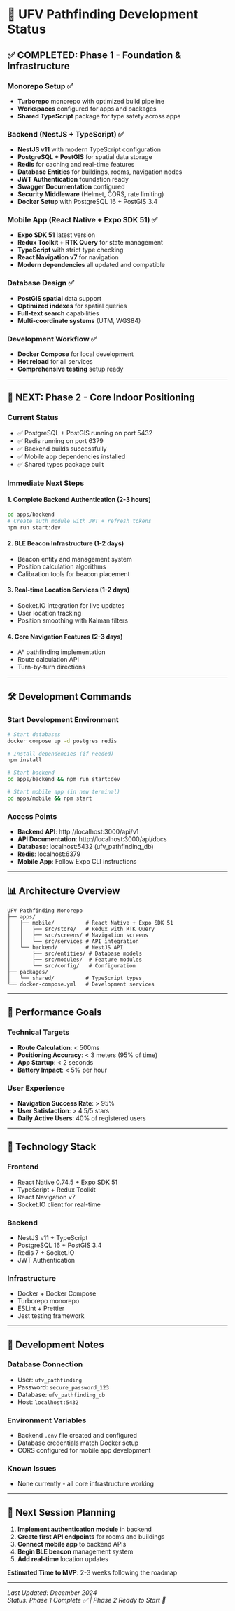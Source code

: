 # 🚀 UFV Pathfinding Development Status

## ✅ **COMPLETED: Phase 1 - Foundation & Infrastructure**

### **Monorepo Setup** ✅
- **Turborepo** monorepo with optimized build pipeline
- **Workspaces** configured for apps and packages
- **Shared TypeScript** package for type safety across apps

### **Backend (NestJS + TypeScript)** ✅
- **NestJS v11** with modern TypeScript configuration
- **PostgreSQL + PostGIS** for spatial data storage
- **Redis** for caching and real-time features
- **Database Entities** for buildings, rooms, navigation nodes
- **JWT Authentication** foundation ready
- **Swagger Documentation** configured
- **Security Middleware** (Helmet, CORS, rate limiting)
- **Docker Setup** with PostgreSQL 16 + PostGIS 3.4

### **Mobile App (React Native + Expo SDK 51)** ✅
- **Expo SDK 51** latest version
- **Redux Toolkit + RTK Query** for state management
- **TypeScript** with strict type checking
- **React Navigation v7** for navigation
- **Modern dependencies** all updated and compatible

### **Database Design** ✅
- **PostGIS spatial** data support
- **Optimized indexes** for spatial queries
- **Full-text search** capabilities
- **Multi-coordinate systems** (UTM, WGS84)

### **Development Workflow** ✅
- **Docker Compose** for local development
- **Hot reload** for all services
- **Comprehensive testing** setup ready

---

## 🎯 **NEXT: Phase 2 - Core Indoor Positioning**

### **Current Status**
- ✅ PostgreSQL + PostGIS running on port 5432
- ✅ Redis running on port 6379
- ✅ Backend builds successfully
- ✅ Mobile app dependencies installed
- ✅ Shared types package built

### **Immediate Next Steps**

#### 1. **Complete Backend Authentication** (2-3 hours)
```bash
cd apps/backend
# Create auth module with JWT + refresh tokens
npm run start:dev
```

#### 2. **BLE Beacon Infrastructure** (1-2 days)
- Beacon entity and management system
- Position calculation algorithms
- Calibration tools for beacon placement

#### 3. **Real-time Location Services** (1-2 days)
- Socket.IO integration for live updates
- User location tracking
- Position smoothing with Kalman filters

#### 4. **Core Navigation Features** (2-3 days)
- A* pathfinding implementation
- Route calculation API
- Turn-by-turn directions

---

## 🛠️ **Development Commands**

### **Start Development Environment**
```bash
# Start databases
docker compose up -d postgres redis

# Install dependencies (if needed)
npm install

# Start backend
cd apps/backend && npm run start:dev

# Start mobile app (in new terminal)
cd apps/mobile && npm start
```

### **Access Points**
- **Backend API**: http://localhost:3000/api/v1
- **API Documentation**: http://localhost:3000/api/docs
- **Database**: localhost:5432 (ufv_pathfinding_db)
- **Redis**: localhost:6379
- **Mobile App**: Follow Expo CLI instructions

---

## 📊 **Architecture Overview**

```
UFV Pathfinding Monorepo
├── apps/
│   ├── mobile/          # React Native + Expo SDK 51
│   │   ├── src/store/   # Redux with RTK Query
│   │   ├── src/screens/ # Navigation screens
│   │   └── src/services # API integration
│   └── backend/         # NestJS API
│       ├── src/entities/ # Database models
│       ├── src/modules/  # Feature modules
│       └── src/config/   # Configuration
├── packages/
│   └── shared/          # TypeScript types
└── docker-compose.yml   # Development services
```

---

## 🚀 **Performance Goals**

### **Technical Targets**
- **Route Calculation**: < 500ms
- **Positioning Accuracy**: < 3 meters (95% of time)
- **App Startup**: < 2 seconds
- **Battery Impact**: < 5% per hour

### **User Experience**
- **Navigation Success Rate**: > 95%
- **User Satisfaction**: > 4.5/5 stars
- **Daily Active Users**: 40% of registered users

---

## 🔧 **Technology Stack**

### **Frontend**
- React Native 0.74.5 + Expo SDK 51
- TypeScript + Redux Toolkit
- React Navigation v7
- Socket.IO client for real-time

### **Backend**
- NestJS v11 + TypeScript
- PostgreSQL 16 + PostGIS 3.4
- Redis 7 + Socket.IO
- JWT Authentication

### **Infrastructure**
- Docker + Docker Compose
- Turborepo monorepo
- ESLint + Prettier
- Jest testing framework

---

## 📝 **Development Notes**

### **Database Connection**
- User: `ufv_pathfinding`
- Password: `secure_password_123`
- Database: `ufv_pathfinding_db`
- Host: `localhost:5432`

### **Environment Variables**
- Backend `.env` file created and configured
- Database credentials match Docker setup
- CORS configured for mobile app development

### **Known Issues**
- None currently - all core infrastructure working

---

## 👥 **Next Session Planning**

1. **Implement authentication module** in backend
2. **Create first API endpoints** for rooms and buildings
3. **Connect mobile app** to backend APIs
4. **Begin BLE beacon** management system
5. **Add real-time** location updates

**Estimated Time to MVP**: 2-3 weeks following the roadmap

---

*Last Updated: December 2024*  
*Status: Phase 1 Complete ✅ | Phase 2 Ready to Start 🎯*